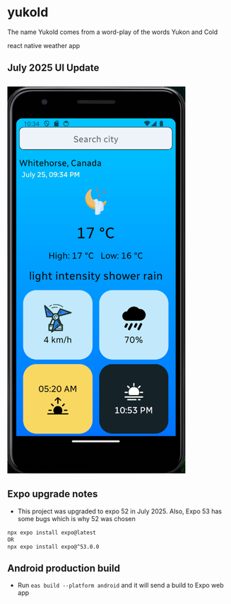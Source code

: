 # yukold
The name Yukold comes from a word-play of the words Yukon and Cold

react native weather app

## July 2025 UI Update

![1](https://github.com/pandyama/yukold/blob/main/assets/AppScreenshot.png)
---

## Expo upgrade notes
- This project was upgraded to expo 52 in July 2025. Also, Expo 53 has some bugs which is why 52 was chosen
```
npx expo install expo@latest
OR
npx expo install expo@^53.0.0
```
## Android production build
- Run `eas build --platform android` and it will send a build to Expo web app
